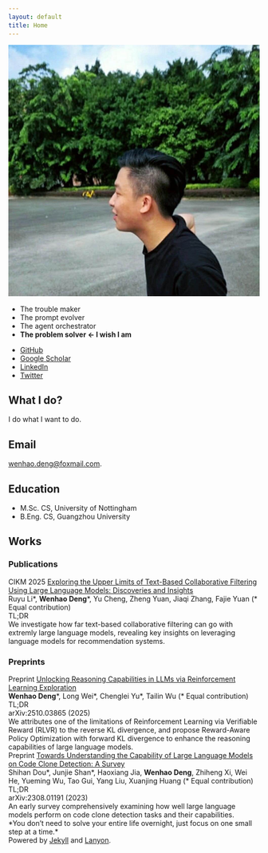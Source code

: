 ```yaml
---
layout: default
title: Home
---
```


<div class="about-container">
  <div class="about-image">
    <img src="/public/pic.jpg" alt="Portrait of Wenhao Deng" loading="lazy" decoding="async" />
  </div>
  <div class="about-content">
    <ul class="about-definitions">
      <li>The trouble maker</li>
      <li>The prompt evolver</li>
      <li>The agent orchestrator</li>
      <li><strong>The problem solver ← I wish I am</strong></li>
    </ul>
    <ul class="about-links">
      <li>
        <a href="https://github.com/w3nhao" target="_blank" rel="me noopener noreferrer" aria-label="GitHub profile">
          <i class="fab fa-github fa-fw" aria-hidden="true"></i> GitHub
        </a>
      </li>
      <li>
        <a href="https://scholar.google.com/citations?user=c7XCft4AAAAJ&hl=en" target="_blank" rel="me noopener noreferrer" aria-label="Google Scholar profile">
          <i class="fas fa-graduation-cap fa-fw" aria-hidden="true"></i> Google Scholar
        </a>
      </li>
      <li>
        <a href="https://www.linkedin.com/in/wenhaod" target="_blank" rel="me noopener noreferrer" aria-label="LinkedIn profile">
          <i class="fab fa-linkedin fa-fw" aria-hidden="true"></i> LinkedIn
        </a>
      </li>
      <li>
        <a href="https://x.com/dw3nhao" target="_blank" rel="me noopener noreferrer" aria-label="Twitter/X profile">
          <i class="fab fa-twitter fa-fw" aria-hidden="true"></i> Twitter
        </a>
      </li>
    </ul>
  </div>
</div>


## What I do?

I do what I want to do.

## Email

wenhao.deng@foxmail.com.

## Education

- M.Sc. CS, University of Nottingham
- B.Eng. CS, Guangzhou University

## Works

### Publications

<div class="publication-item">
  <div class="pub-title">
    <span class="conference-badge">CIKM 2025</span>
    <a href="https://arxiv.org/abs/2305.11700" target="_blank">Exploring the Upper Limits of Text-Based Collaborative Filtering Using Large Language Models: Discoveries and Insights</a>
  </div>
  <div class="pub-authors">
    Ruyu Li*, <strong>Wenhao Deng</strong>*, Yu Cheng, Zheng Yuan, Jiaqi Zhang, Fajie Yuan (* Equal contribution)
  </div>
  <div class="pub-meta-line">
    <div class="pub-tldr-toggle" onclick="toggleTldr(this)">TL;DR</div>
  </div>
  <div class="pub-tldr">
    We investigate how far text-based collaborative filtering can go with extremly large language models, revealing key insights on leveraging language models for recommendation systems.
  </div>
</div>

### Preprints

<div class="preprint-item">
  <div class="pub-title">
    <span class="preprint-badge">Preprint</span>
    <a href="https://arxiv.org/abs/2510.03865" target="_blank">Unlocking Reasoning Capabilities in LLMs via Reinforcement Learning Exploration</a>
  </div>
  <div class="pub-authors">
    <strong>Wenhao Deng</strong>*, Long Wei*, Chenglei Yu*, Tailin Wu (* Equal contribution)
  </div>
  <div class="pub-meta-line">
    <div class="pub-tldr-toggle" onclick="toggleTldr(this)">TL;DR</div>
    <span class="pub-arxiv">arXiv:2510.03865 (2025)</span>
  </div>
  <div class="pub-tldr">
    We attributes one of the limitations of Reinforcement Learning via Verifiable Reward (RLVR) to the reverse KL divergence, and propose Reward-Aware Policy Optimization with forward KL divergence to enhance the reasoning capabilities of large language models.
  </div>
</div>

<div class="preprint-item">
  <div class="pub-title">
    <span class="preprint-badge">Preprint</span>
    <a href="https://arxiv.org/abs/2308.01191" target="_blank">Towards Understanding the Capability of Large Language Models on Code Clone Detection: A Survey</a>
  </div>
  <div class="pub-authors">
    Shihan Dou*, Junjie Shan*, Haoxiang Jia, <strong>Wenhao Deng</strong>, Zhiheng Xi, Wei He, Yueming Wu, Tao Gui, Yang Liu, Xuanjing Huang (* Equal contribution)
  </div>
  <div class="pub-meta-line">
    <div class="pub-tldr-toggle" onclick="toggleTldr(this)">TL;DR</div>
    <span class="pub-arxiv">arXiv:2308.01191 (2023)</span>
  </div>
  <div class="pub-tldr">
    An early survey comprehensively examining how well large language models perform on code clone detection tasks and their capabilities.
  </div>
</div> 


<div class="homepage-footnote">
  <div class="inspirational-quote">
    *You don’t need to solve your entire life overnight, just focus on one small step at a time.*
  </div>
  Powered by <a href="https://jekyllrb.com/">Jekyll</a> and <a href="https://github.com/poole/lanyon">Lanyon</a>.
<div>


<!-- 
<div class="cat-gif-container">
  <img src="/public/spinning-cat.gif" alt="Spinning 3D Cat" />
  Powered by <a href="https://jekyllrb.com/">Jekyll</a> and <a href="https://github.com/poole/lanyon">Lanyon</a>.
</div> -->
